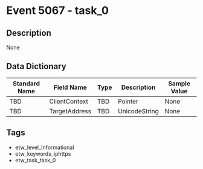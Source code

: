 # Event 5067 - task_0

## Description
None

## Data Dictionary
|Standard Name|Field Name|Type|Description|Sample Value|
|---|---|---|---|---|
|TBD|ClientContext|TBD|Pointer|None|None|
|TBD|TargetAddress|TBD|UnicodeString|None|None|

## Tags
* etw_level_Informational
* etw_keywords_iphttps
* etw_task_task_0